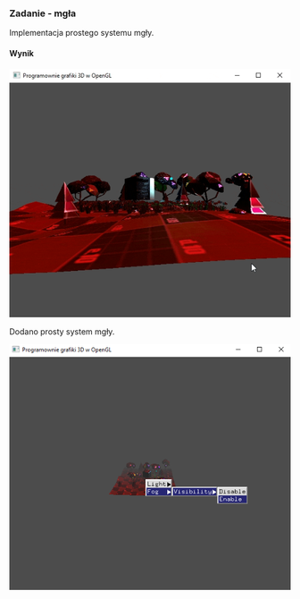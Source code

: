 ### Zadanie - mgła

Implementacja prostego systemu mgły.
#### Wynik

![Screen1](Screen1.gif)

Dodano prosty system mgły.

![Screen2](Screen2.png)